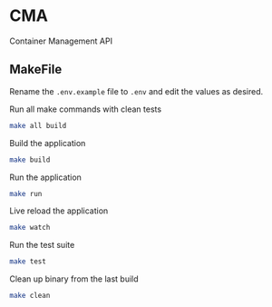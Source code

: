 # CMA

Container Management API

## MakeFile

Rename the `.env.example` file to `.env` and edit the values as desired.

Run all make commands with clean tests
```bash
make all build
```

Build the application
```bash
make build
```

Run the application
```bash
make run
```

Live reload the application
```bash
make watch
```

Run the test suite
```bash
make test
```

Clean up binary from the last build
```bash
make clean
```
